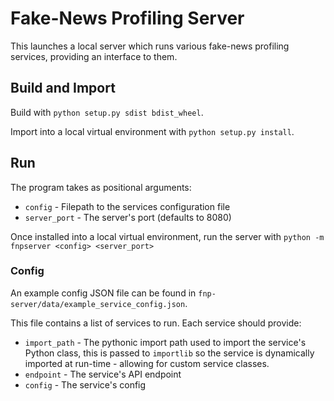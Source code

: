 # Fake-News Profiling Server
This launches a local server which runs various fake-news profiling services, providing an interface to them.

## Build and Import
Build with `python setup.py sdist bdist_wheel`.

Import into a local virtual environment with `python setup.py install`.

## Run
The program takes as positional arguments:
* `config` - Filepath to the services configuration file
* `server_port` - The server's port (defaults to 8080)

Once installed into a local virtual environment, run the server with 
`python -m fnpserver <config> <server_port>`

### Config
An example config JSON file can be found in `fnp-server/data/example_service_config.json`.

This file contains a list of services to run. Each service should provide: 
* `import_path` - The pythonic import path used to import the service's Python class, this is passed to `importlib` 
so the service is dynamically imported at run-time - allowing for custom service classes.
* `endpoint` - The service's API endpoint
* `config` - The service's config
